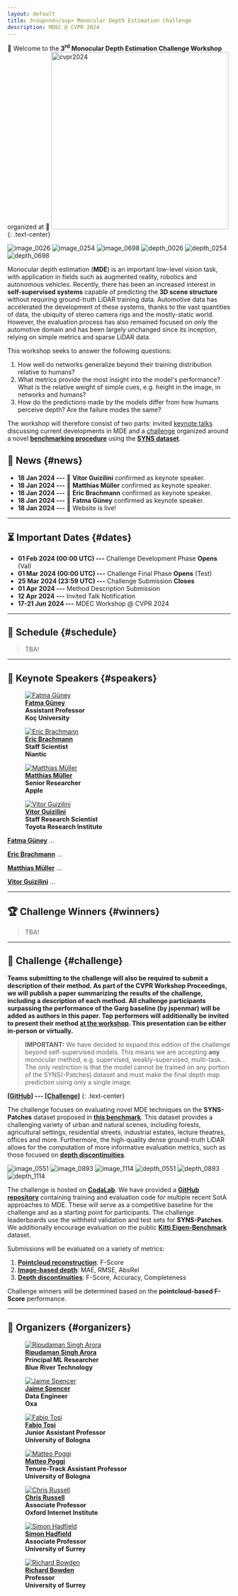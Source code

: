 ```yaml
---
layout: default
title: 3<sup>nd</sup> Monocular Depth Estimation Challenge
description: MDEC @ CVPR 2024
---
```


:wave: Welcome to the **3<sup>rd</sup> Monocular Depth Estimation Challenge Workshop** organized at :wave: 
[<img class="rounded-rect" src="assets/imgs/cvpr2024.png" width="400px" alt="cvpr2024"/>](https://cvpr2023.thecvf.com)
{: .text-center}

<div class="container">
<img class="img-syns" src="assets/imgs/syns/image_0026.png" alt="image_0026"/>
<img class="img-syns" src="assets/imgs/syns/image_0254.png" alt="image_0254"/>
<img class="img-syns" src="assets/imgs/syns/image_0698.png" alt="image_0698"/>

<img class="img-syns" src="assets/imgs/syns/depth_0026.png" alt="depth_0026"/>
<img class="img-syns" src="assets/imgs/syns/depth_0254.png" alt="depth_0254"/>
<img class="img-syns" src="assets/imgs/syns/depth_0698.png" alt="depth_0698"/>
</div>

Monocular depth estimation (**MDE**) is an important low-level vision task, with application in fields such as augmented reality, robotics and autonomous vehicles.
Recently, there has been an increased interest in **self-supervised systems** capable of predicting the **3D scene structure** without requiring ground-truth LiDAR training data.
Automotive data has accelerated the development of these systems, thanks to the vast quantities of data, the ubiquity of stereo camera rigs and the mostly-static world.
However, the evaluation process has also remained focused on only the automotive domain and has been largely unchanged since its inception, relying on simple metrics and sparse LiDAR data.

This workshop seeks to answer the following questions:
1. How well do networks generalize beyond their training distribution relative to humans?
2. What metrics provide the most insight into the model's performance? 
What is the relative weight of simple cues, e.g. height in the image, in networks and humans?
3. How do the predictions made by the models differ from how humans perceive depth? 
Are the failure modes the same?

The workshop will therefore consist of two parts: 
invited <a href="#speakers" target="_self">keynote talks</a> discussing current developments in MDE 
and a <a href="#challenge" target="_self">challenge</a> organized around a novel [**benchmarking procedure**](https://arxiv.org/abs/2208.01489) 
using the [**SYNS dataset**](https://www.nature.com/articles/srep35805).

## :newspaper: **News** {#news}
- **18 Jan 2024 ---** :microphone: **Vitor Guizilini** confirmed as keynote speaker.
- **18 Jan 2024 ---** :microphone: **Matthias Müller** confirmed as keynote speaker.
- **18 Jan 2024 ---** :microphone: **Eric Brachmann** confirmed as keynote speaker.
- **18 Jan 2024 ---** :microphone: **Fatma Güney** confirmed as keynote speaker.
- **18 Jan 2024 ---** :tada: Website is live!

---

## :hourglass_flowing_sand: **Important Dates** {#dates}
- **01 Feb 2024 (00:00 UTC) ---** Challenge Development Phase **Opens** (Val)
- **01 Mar 2024 (00:00 UTC) ---** Challenge Final Phase **Opens** (Test)
- **25 Mar 2024 (23:59 UTC) ---** Challenge Submission **Closes**
- **01 Apr 2024 ---** Method Description Submission
- **12 Apr 2024 ---** Invited Talk Notification
- **17-21 Jun 2024 ---** MDEC Workshop @ CVPR 2024

---

## :calendar: **Schedule** {#schedule}

> TBA!

--- 

## :microphone: **Keynote Speakers** {#speakers}
<div class="container">
<figure>
    <a href="https://mysite.ku.edu.tr/fguney/">
    <img class="img-author" src="assets/imgs/authors/fatma_guney.jpeg" alt="Fatma Güney"/></a>
    <b><br><a href="https://mysite.ku.edu.tr/fguney/">Fatma Güney</a>
    <br>Assistant Professor<br>Koç University</b>
</figure>

<figure>
    <a href="https://ebrach.github.io/">
    <img class="img-author" src="assets/imgs/authors/eric_brachmann.jpeg" alt="Eric Brachmann"/></a>
    <b><br><a href="https://ebrach.github.io/">Eric Brachmann</a>
    <br>Staff Scientist<br>Niantic</b>
</figure>

<figure>
    <a href="https://matthias.pw/">
    <img class="img-author" src="assets/imgs/authors/matthias_muller.png" alt="Matthias Müller"/></a>
    <b><br><a href="https://matthias.pw/">Matthias Müller</a>
    <br>Senior Researcher<br>Apple</b>
</figure>

<figure>
    <a href="http://vitorguizilini.weebly.com/">
    <img class="img-author" src="assets/imgs/authors/vitor_guizilini.jpeg" alt="Vitor Guizilini"/></a>
    <b><br><a href="http://vitorguizilini.weebly.com/">Vitor Guizilini</a>
    <br>Staff Research Scientist<br>Toyota Research Institute</b>
</figure>
</div>

[**Fatma Güney**](https://mysite.ku.edu.tr/fguney/)
...

[**Eric Brachmann**](https://ebrach.github.io/)
...

[**Matthias Müller**](https://matthias.pw/)
...

[**Vitor Guizilini**](http://vitorguizilini.weebly.com/)
...

---

## :trophy: **Challenge Winners** {#winners}

> TBA!

---

## :checkered_flag: **Challenge** {#challenge}
**Teams submitting to the challenge will also be required to submit a description of their method.
As part of the CVPR Workshop Proceedings, we will publish a paper summarizing the results of the challenge, including a description of each method.
All challenge participants surpassing the performance of the Garg baseline (by jspenmar) will be added as authors in this paper.
Top performers will additionally be invited to present their method <a href="#schedule" target="_self">at the workshop</a>.
This presentation can be either in-person or virtually.**

> **IMPORTANT:** We have decided to expand this edition of the challenge beyond self-supervised models.
> This means we are accepting **any** monocular method, e.g. supervised, weakly-supervised, multi-task...
> The only restriction is that the model cannot be trained on any portion of the SYNS(-Patches) dataset and must
> make the final depth map prediction using only a single image.

**[[GitHub](https://github.com/jspenmar/monodepth_benchmark)] --- [[Challenge](https://codalab.lisn.upsaclay.fr/competitions)]**
{: .text-center}

The challenge focuses on evaluating novel MDE techniques on the **SYNS-Patches** dataset proposed in [**this benchmark**](https://arxiv.org/abs/2208.01489).
This dataset provides a challenging variety of urban and natural scenes, including forests, agricultural settings, residential streets, industrial estates, lecture theatres, offices and more.
Furthermore, the high-quality dense ground-truth LiDAR allows for the computation of more informative evaluation metrics, such as those focused on [**depth discontinuities**](https://arxiv.org/abs/1805.01328v1).


<div class="container">
<img class="img-syns" src="assets/imgs/syns/image_0551.png" alt="image_0551"/>
<img class="img-syns" src="assets/imgs/syns/image_0893.png" alt="image_0893"/>
<img class="img-syns" src="assets/imgs/syns/image_1114.png" alt="image_1114"/>

<img class="img-syns" src="assets/imgs/syns/depth_0551.png" alt="depth_0551"/>
<img class="img-syns" src="assets/imgs/syns/depth_0893.png" alt="depth_0893"/>
<img class="img-syns" src="assets/imgs/syns/depth_1114.png" alt="depth_1114"/>
</div>

The challenge is hosted on [**CodaLab**](https://codalab.lisn.upsaclay.fr/competitions/). 
We have provided a [**GitHub repository**](https://github.com/jspenmar/monodepth_benchmark) containing training and evaluation code for multiple recent SotA approaches to MDE.
These will serve as a competitive baseline for the challenge and as a starting point for participants.
The challenge leaderboards use the withheld validation and test sets for **SYNS-Patches**.
We additionally encourage evaluation on the public [**Kitti Eigen-Benchmark**](http://www.cvlibs.net/datasets/kitti/eval_depth.php?benchmark=depth_prediction) dataset.

Submissions will be evaluated on a variety of metrics:
1. [**Pointcloud reconstruction**](https://arxiv.org/abs/2203.08122): F-Score
2. [**Image-based depth**](https://arxiv.org/abs/1708.06500): MAE, RMSE, AbsRel
3. [**Depth discontinuities**](https://arxiv.org/abs/1805.01328v1): F-Score, Accuracy, Completeness

Challenge winners will be determined based on the **pointcloud-based F-Score** performance.

---

## :construction_worker: **Organizers** {#organizers}
<div class="container">
<figure>
    <a href="https://www.surrey.ac.uk/people/jaime-spencer-martin">
    <img class="img-author" src="assets/imgs/authors/ripudaman_arora.jpeg" alt="Ripudaman Singh Arora"/></a>
    <b><br><a href="https://www.surrey.ac.uk/people/jaime-spencer-martin">Ripudaman Singh Arora</a>
    <br>Principal ML Researcher<br>Blue River Technology</b>
</figure>

<figure>
    <a href="https://www.surrey.ac.uk/people/jaime-spencer-martin">
    <img class="img-author" src="assets/imgs/authors/jaime_spencer.jpg" alt="Jaime Spencer"/></a>
    <b><br><a href="https://www.surrey.ac.uk/people/jaime-spencer-martin">Jaime Spencer</a>
    <br>Data Engineer<br>Oxa</b>
</figure>

<figure>
    <a href="https://fabiotosi92.github.io/">
    <img class="img-author" src="assets/imgs/authors/fabio_tosi.jpeg" alt="Fabio Tosi"/></a>
    <b><br><a href="https://fabiotosi92.github.io/">Fabio Tosi</a>
    <br>Junior Assistant Professor<br>University of Bologna</b>
</figure>

<figure>
    <a href="https://mattpoggi.github.io/">
    <img class="img-author" src="assets/imgs/authors/matteo_poggi.jpeg" alt="Matteo Poggi"/></a>
    <b><br><a href="https://mattpoggi.github.io/">Matteo Poggi</a>
    <br>Tenure-Track Assistant Professor<br>University of Bologna</b>
</figure>

<figure>
    <a href="https://www.oii.ox.ac.uk/people/profiles/chris-russell/">
    <img class="img-author" src="assets/imgs/authors/chris_russell.jpeg" alt="Chris Russell"/></a>
    <b><br><a href="https://www.oii.ox.ac.uk/people/profiles/chris-russell/">Chris Russell</a>
    <br>Associate Professor<br>Oxford Internet Institute</b>
</figure>

<figure>
    <a href="http://personalpages.surrey.ac.uk/s.hadfield/">
    <img class="img-author" src="assets/imgs/authors/simon_hadfield.png" alt="Simon Hadfield"/></a>
    <b><br><a href="http://personalpages.surrey.ac.uk/s.hadfield/">Simon Hadfield</a>
    <br>Associate Professor<br>University of Surrey</b>
</figure>

<figure>
    <a href="https://personalpages.surrey.ac.uk/r.bowden/">
    <img class="img-author" src="assets/imgs/authors/richard_bowden.png" alt="Richard Bowden"/></a>
    <b><br><a href="https://personalpages.surrey.ac.uk/r.bowden/">Richard Bowden</a>
    <br>Professor<br>University of Surrey</b>
</figure>
</div>
